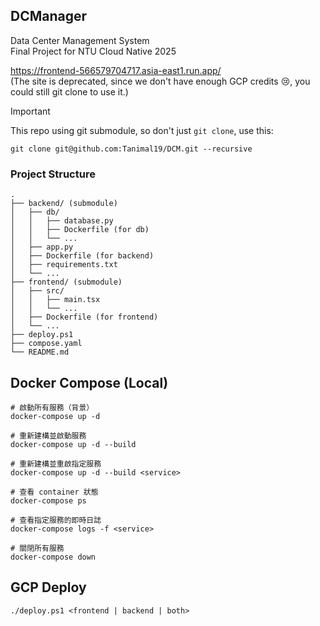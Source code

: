 ## DCManager

Data Center Management System  
Final Project for NTU Cloud Native 2025

https://frontend-566579704717.asia-east1.run.app/  
(The site is deprecated, since we don't have enough GCP credits 😢, you could still git clone to use it.)

> [!IMPORTANT]
> This repo using git submodule, so don't just `git clone`, use this:
>
> ```
> git clone git@github.com:Tanimal19/DCM.git --recursive
> ```

### Project Structure

```
.
├── backend/ (submodule)
│   ├── db/
│   │   ├── database.py
│   │   ├── Dockerfile (for db)
│   │   └── ...
│   ├── app.py
│   ├── Dockerfile (for backend)
│   ├── requirements.txt
│   └── ...
├── frontend/ (submodule)
│   ├── src/
│   │   ├── main.tsx
│   │   └── ...
│   ├── Dockerfile (for frontend)
│   └── ...
├── deploy.ps1
├── compose.yaml
└── README.md
```

## Docker Compose (Local)

```
# 啟動所有服務（背景）
docker-compose up -d

# 重新建構並啟動服務
docker-compose up -d --build

# 重新建構並重啟指定服務
docker-compose up -d --build <service>

# 查看 container 狀態
docker-compose ps

# 查看指定服務的即時日誌
docker-compose logs -f <service>

# 關閉所有服務
docker-compose down
```

## GCP Deploy

```
./deploy.ps1 <frontend | backend | both>
```
